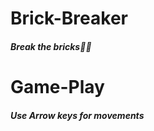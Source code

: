 # Brick-Breaker

 ##### Break the bricks🧱🧱

# Game-Play
 
 ##### Use Arrow keys for movements
  



